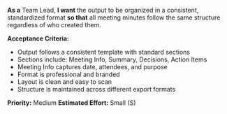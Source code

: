 **As a** Team Lead, **I want** the output to be organized in a consistent, standardized format **so that** all meeting minutes follow the same structure regardless of who created them.

**Acceptance Criteria:**
- Output follows a consistent template with standard sections
- Sections include: Meeting Info, Summary, Decisions, Action Items
- Meeting Info captures date, attendees, and purpose
- Format is professional and branded
- Layout is clean and easy to scan
- Structure is maintained across different export formats

**Priority:** Medium
**Estimated Effort:** Small (S)